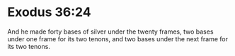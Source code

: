 # Exodus 36:24

And he made forty bases of silver under the twenty frames, two bases under one frame for its two tenons, and two bases under the next frame for its two tenons.
